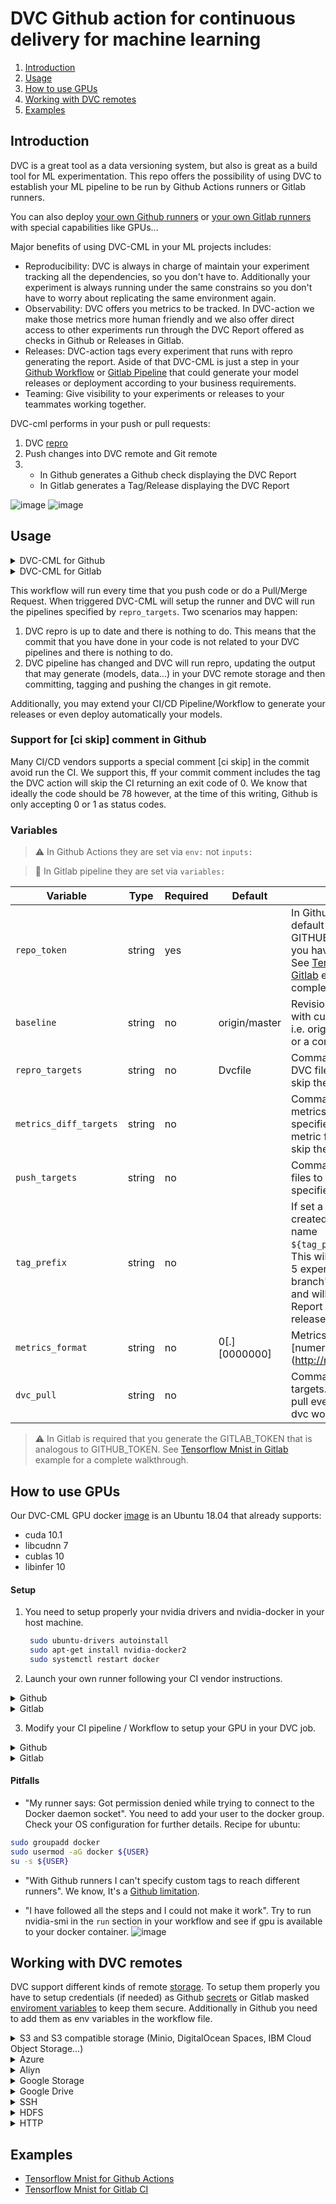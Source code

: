 # DVC Github action for continuous delivery for machine learning

1. [Introduction](#introduction)
2. [Usage](#usage)
3. [How to use GPUs](#how-to-use-gpus)
4. [Working with DVC remotes](#working-with-dvc-remotes)
5. [Examples](#examples)

## Introduction

DVC is a great tool as a data versioning system, but also is great as a build
tool for ML experimentation. This repo offers the possibility of using DVC to
establish your ML pipeline to be run by Github Actions runners or Gitlab
runners.

You can also deploy
[your own Github runners](https://help.github.com/en/actions/hosting-your-own-runners)
or [your own Gitlab runners](https://docs.gitlab.com/runner/) with special
capabilities like GPUs...

Major benefits of using DVC-CML in your ML projects includes:

- Reproducibility: DVC is always in charge of maintain your experiment tracking
  all the dependencies, so you don't have to. Additionally your experiment is
  always running under the same constrains so you don't have to worry about
  replicating the same environment again.
- Observability: DVC offers you metrics to be tracked. In DVC-action we make
  those metrics more human friendly and we also offer direct access to other
  experiments run through the DVC Report offered as checks in Github or Releases
  in Gitlab.
- Releases: DVC-action tags every experiment that runs with repro generating the
  report. Aside of that DVC-CML is just a step in your
  [Github Workflow](https://help.github.com/en/actions/getting-started-with-github-actions/core-concepts-for-github-actions#workflow)
  or [Gitlab Pipeline](https://docs.gitlab.com/ee/ci/quick_start/) that could
  generate your model releases or deployment according to your business
  requirements.
- Teaming: Give visibility to your experiments or releases to your teammates
  working together.

DVC-cml performs in your push or pull requests:

1.  DVC [repro](https://dvc.org/doc/command-reference/repro)
2.  Push changes into DVC remote and Git remote
3.  - In Github generates a Github check displaying the DVC Report
    - In Gitlab generates a Tag/Release displaying the DVC Report

![image](https://user-images.githubusercontent.com/414967/75673142-854ad800-5c82-11ea-97f4-256beca83754.png)
![image](https://user-images.githubusercontent.com/414967/75673087-677d7300-5c82-11ea-8ccb-be6a4f81eb5d.png)

## Usage

<details>
<summary>DVC-CML for Github</summary>

> :eyes: Knowledge of [Github Actions](https://help.github.com/en/actions) and
> [DVC pipeline](https://dvc.org/doc/get-started/pipeline) is very useful for a
> fully comprehension.

Example of a simple DVC-CML workflow:

> :eyes: Note the use of the container

```yaml
name: your-workflow-name

on: [push, pull_request]

jobs:
  run:
    runs-on: [ubuntu-latest]
    container: docker://dvcorg/dvc-cml:latest

    steps:
      - uses: actions/checkout@v2

      - name: dvc_cml_run
      env:
        AWS_ACCESS_KEY_ID: ${{ secrets.AWS_ACCESS_KEY_ID }}
        AWS_SECRET_ACCESS_KEY: ${{ secrets.AWS_SECRET_ACCESS_KEY }}
        repo_token: ${{ secrets.GITHUB_TOKEN }}
        repro_targets: your_dvc_target.dvc
      run: |
        # Install your project dependencies.
        # An example for Python3:
        apt-get install -y python3 python3-pip
        pip3 install --upgrade pip
        update-alternatives --install /usr/bin/python python $(which python3) 10
        update-alternatives --install /usr/bin/pip pip $(which pip3) 10
        test -f requirements.txt && pip3 install -r requirements.txt
        # Run report:
        dvc_cml_run
```

</details>

<details>
<summary>DVC-CML for Gitlab</summary>

> :eyes: Knowledge of
> [Gitlab CI/CD Pipeline](https://docs.gitlab.com/ee/ci/quick_start/) and
> [DVC pipeline](https://dvc.org/doc/get-started/pipeline) is very useful for a
> fully comprehension.

Example of a simple DVC-CML workflow in Gitlab:

> :eyes: Some required environment variables like remote credentials and
> GITLAB_TOKEN are set as CI/CD environment variables in Gitlab's UI

> :warning: `tag_prefix` should be set in order to have DVC Reports, i.e. dvc\_
> . This will generate tags in your repo with the report as release notes
> ![image](https://user-images.githubusercontent.com/414967/77463321-b93e9680-6e05-11ea-99bc-bf44f7bdf8d9.png)

```yaml
# .gitlab-ci.yml
stages:
  - dvc_cml_run

dvc:
  stage: dvc_cml_run
  image: dvcorg/dvc-cml:latest
  variables:
    repro_targets: 'eval.dvc'
  script:
    - pip install tensorflow wget
    - dvc_cml_run
```

</details>

This workflow will run every time that you push code or do a Pull/Merge Request.
When triggered DVC-CML will setup the runner and DVC will run the pipelines
specified by `repro_targets`. Two scenarios may happen:

1. DVC repro is up to date and there is nothing to do. This means that the
   commit that you have done in your code is not related to your DVC pipelines
   and there is nothing to do.
2. DVC pipeline has changed and DVC will run repro, updating the output that may
   generate (models, data...) in your DVC remote storage and then committing,
   tagging and pushing the changes in git remote.

Additionally, you may extend your CI/CD Pipeline/Workflow to generate your
releases or even deploy automatically your models.

### Support for [ci skip] comment in Github

Many CI/CD vendors supports a special comment [ci skip] in the commit avoid run
the CI. We support this, ff your commit comment includes the tag the DVC action
will skip the CI returning an exit code of 0. We know that ideally the code
should be 78 however, at the time of this writing, Github is only accepting 0 or
1 as status codes.

### Variables

> :warning: In Github Actions they are set via `env:` not `inputs:`

> :eyes: In Gitlab pipeline they are set via `variables:`

| Variable               | Type   | Required | Default       | Info                                                                                                                                                                                                                                    |
| ---------------------- | ------ | -------- | ------------- | --------------------------------------------------------------------------------------------------------------------------------------------------------------------------------------------------------------------------------------- |
| `repo_token`           | string | yes      |               | In Github you can set the default autogenerated GITHUB_TOKEN. In Gitlab you have to generate it. See [Tensorflow Mnist in Gitlab](#tensorflow-mnist-in-gitlab) example for a complete walkthrough.                                      |
| `baseline`             | string | no       | origin/master | Revision to be compared with current experiment, i.e. origin/master, HEAD~1 or a commit sha.                                                                                                                                            |
| `repro_targets`        | string | no       | Dvcfile       | Comma delimited array of DVC files. If `-` is given will skip the process.                                                                                                                                                              |
| `metrics_diff_targets` | string | no       |               | Comma delimited array of metrics files. If not specified will use all the metric files. If `-` is given will skip the process.                                                                                                          |
| `push_targets`         | string | no       |               | Comma delimited array of files to push by DVC. If not specified all will be pushed.                                                                                                                                                     |
| `tag_prefix`           | string | no       |               | If set a new tag will be created in the repo with the name `${tag_prefix}${short_sha}`. This will enable the "Latest 5 experiments in the branch" list in the report and will enable the DVC Report in Gitlab as a release description. |
| `metrics_format`       | string | no       | 0[.][0000000] | Metrics format following [numeral.js](http://numeraljs.com/                                                                                                                                                                             |
| `dvc_pull`             | string | no       |               | Comma delimited array of targets. If not specified will pull everything. If `-` is given dvc won't pull                                                                                                                                 |

> :warning: In Gitlab is required that you generate the GITLAB_TOKEN that is
> analogous to GITHUB_TOKEN. See
> [Tensorflow Mnist in Gitlab](#tensorflow-mnist-in-gitlab) example for a
> complete walkthrough.

## How to use GPUs

Our DVC-CML GPU docker
[image](https://hub.docker.com/repository/docker/dvcorg/dvc-cml-gpu) is an
Ubuntu 18.04 that already supports:

- cuda 10.1
- libcudnn 7
- cublas 10
- libinfer 10

#### Setup

1. You need to setup properly your nvidia drivers and nvidia-docker in your host
   machine.
   ```sh
    sudo ubuntu-drivers autoinstall
    sudo apt-get install nvidia-docker2
    sudo systemctl restart docker
   ```
2. Launch your own runner following your CI vendor instructions.

<details>
<summary>Github</summary>

Repo settings -> Actions -> Add Runner button

</details>

<details>
<summary>Gitlab</summary>

Repo settings -> CI/CD -> Runners -> Specific Runners

```sh
# Gitlab self-hosted runner with dvc-cml and GPU
gitlab-runner register \
    --non-interactive \
    --run-untagged="true" \
    --locked="false" \
    --access-level="not_protected" \
    --executor "docker" \
    --docker-runtime "nvidia" \
    --docker-image "dvcorg/dvc-cml-gpu:latest" \
    --url "https://gitlab.com/" \
    --tag-list "dvc-cml" \
    --registration-token "here_goes_your_gitlab_runner_token"

gitlab-runner start
```

</details>

3. Modify your CI pipeline / Workflow to setup your GPU in your DVC job.

<details>
<summary>Github</summary>

```yaml
# Github
dvc:
  runs-on: [self-hosted]
  container:
    image: docker://dvcorg/dvc-cml-gpu:latest
    options: --runtime "nvidia" -e NVIDIA_VISIBLE_DEVICES=all
```

</details>
   
<details>
<summary>Gitlab</summary>

```yaml
# Gitlab
dvc:
 tags:
   - dvc-cml
 stage: dvc_action_run
 image: dvcorg/dvc-cml-gpu:latest

 variables:
   NVIDIA_VISIBLE_DEVICES: all
   ...
```

</details>

#### Pitfalls

- "My runner says: Got permission denied while trying to connect to the Docker
  daemon socket". You need to add your user to the docker group. Check your OS
  configuration for further details. Recipe for ubuntu:

```sh
sudo groupadd docker
sudo usermod -aG docker ${USER}
su -s ${USER}
```

- "With Github runners I can't specify custom tags to reach different runners".
  We know, It's a
  [Github limitation](https://github.com/actions/runner/issues/262).

- "I have followed all the steps and I could not make it work". Try to run
  nvidia-smi in the `run` section in your workflow and see if gpu is available
  to your docker container.
  ![image](https://user-images.githubusercontent.com/414967/77680444-dac98a80-6f8b-11ea-89bf-66e653503934.png)

## Working with DVC remotes

DVC support different kinds of remote
[storage](https://dvc.org/doc/command-reference/remote/add). To setup them
properly you have to setup credentials (if needed) as Github
[secrets](https://help.github.com/es/actions/automating-your-workflow-with-github-actions/creating-and-using-encrypted-secrets)
or Gitlab masked
[enviroment variables](https://docs.gitlab.com/ee/ci/variables/README.html) to
keep them secure. Additionally in Github you need to add them as env variables
in the workflow file.

<details>
  <summary>
  S3 and S3 compatible storage (Minio, DigitalOcean Spaces, IBM Cloud Object Storage...)
  </summary>

```yaml
# Github
env:
  AWS_ACCESS_KEY_ID: ${{ secrets.AWS_ACCESS_KEY_ID }}
  AWS_SECRET_ACCESS_KEY: ${{ secrets.AWS_SECRET_ACCESS_KEY }}
  AWS_SESSION_TOKEN: ${{ secrets.AWS_SESSION_TOKEN }}
```

> :point_right: AWS_SESSION_TOKEN is optional.

</details>

<details>
  <summary>
  Azure
  </summary>

```yaml
env:
  AZURE_STORAGE_CONNECTION_STRING:
    ${{ secrets.AZURE_STORAGE_CONNECTION_STRING }}
  AZURE_STORAGE_CONTAINER_NAME: ${{ secrets.AZURE_STORAGE_CONTAINER_NAME }}
```

</details>

<details>
  <summary>
  Aliyn
  </summary>

```yaml
env:
  OSS_BUCKET: ${{ secrets.OSS_BUCKET }}
  OSS_ACCESS_KEY_ID: ${{ secrets.OSS_ACCESS_KEY_ID }}
  OSS_ACCESS_KEY_SECRET: ${{ secrets.OSS_ACCESS_KEY_SECRET }}
  OSS_ENDPOINT: ${{ secrets.OSS_ENDPOINT }}
```

</details>

<details>
  <summary>
  Google Storage
  </summary>

> :warning: Normally, GOOGLE_APPLICATION_CREDENTIALS points to the path of the
> json file that contains the credentials. However in the action this variable
> CONTAINS the content of the file. Copy that json and add it as a secret.

```yaml
env:
  GOOGLE_APPLICATION_CREDENTIALS: ${{ secrets.GOOGLE_APPLICATION_CREDENTIALS }}
```

</details>

<details>
  <summary>
  Google Drive
  </summary>

> :warning: After configuring your
> [Google Drive credentials](https://dvc.org/doc/command-reference/remote/add)
> you will find a json file at
> `your_project_path/.dvc/tmp/gdrive-user-credentials.json`. Copy that json and
> add it as a secret.

```yaml
env:
  GDRIVE_CREDENTIALS_DATA: ${{ secrets.GDRIVE_CREDENTIALS_DATA }}
```

</details>

<details>
  <summary>
  SSH
  </summary>

> :warning: Not supported yet

</details>

<details>
  <summary>
  HDFS
  </summary>

> :warning: Not supported yet

</details>

<details>
  <summary>
  HTTP
  </summary>

> :warning: Not supported yet

</details>

## Examples

- [Tensorflow Mnist for Github Actions](https://github.com/iterative/dvc-cml/wiki/Tensorflow-Mnist-for-Github-Actions)
- [Tensorflow Mnist for Gitlab CI](https://github.com/iterative/dvc-cml/wiki/Tensorflow-Mnist-for-Gitlab-CI)
